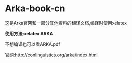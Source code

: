 # Arka-book-cn

这是Arka官网和一部分其他资料的翻译文档,编译时使用xelatex

**使用方法:xelatex ARKA**

不想编译也可以看ARKA.pdf

官网:http://conlinguistics.org/arka/index.html